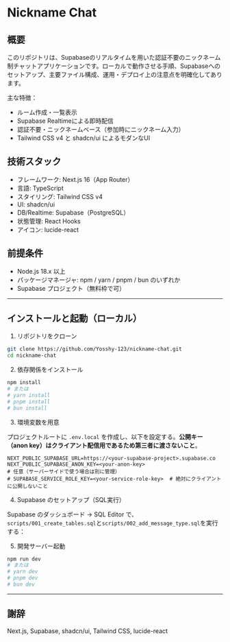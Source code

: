 # Nickname Chat

## 概要

このリポジトリは、Supabaseのリアルタイムを用いた認証不要のニックネーム制チャットアプリケーションです。ローカルで動作させる手順、Supabaseへのセットアップ、主要ファイル構成、運用・デプロイ上の注意点を明確化してあります。

主な特徴：

* ルーム作成・一覧表示
* Supabase Realtimeによる即時配信
* 認証不要・ニックネームベース（参加時にニックネーム入力）
* Tailwind CSS v4 と shadcn/ui によるモダンなUI

## 技術スタック

* フレームワーク: Next.js 16（App Router）
* 言語: TypeScript
* スタイリング: Tailwind CSS v4
* UI: shadcn/ui
* DB/Realtime: Supabase（PostgreSQL）
* 状態管理: React Hooks
* アイコン: lucide-react

## 前提条件

* Node.js 18.x 以上
* パッケージマネージャ: npm / yarn / pnpm / bun のいずれか
* Supabase プロジェクト（無料枠で可）

---

## インストールと起動（ローカル）

1. リポジトリをクローン

```bash
git clone https://github.com/Yosshy-123/nickname-chat.git
cd nickname-chat
```

2. 依存関係をインストール

```bash
npm install
# または
# yarn install
# pnpm install
# bun install
```

3. 環境変数を用意

プロジェクトルートに `.env.local` を作成し、以下を設定する。**公開キー（anon key）はクライアント配信用であるため第三者に渡さないこと**。

```env
NEXT_PUBLIC_SUPABASE_URL=https://<your-supabase-project>.supabase.co
NEXT_PUBLIC_SUPABASE_ANON_KEY=<your-anon-key>
# 任意（サーバーサイドで使う場合は別に管理）
# SUPABASE_SERVICE_ROLE_KEY=<your-service-role-key>  # 絶対にクライアントに公開しないこと
```

4. Supabase のセットアップ（SQL実行）

Supabase のダッシュボード → SQL Editor で、`scripts/001_create_tables.sql`と`scripts/002_add_message_type.sql`を実行する：

5. 開発サーバー起動

```bash
npm run dev
# または
# yarn dev
# pnpm dev
# bun dev
```

---

## 謝辞

Next.js, Supabase, shadcn/ui, Tailwind CSS, lucide-react
